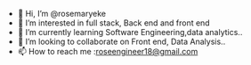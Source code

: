 - 👋 Hi, I’m @rosemaryeke
- 👀 I’m interested in full stack, Back end and front end 
- 🌱 I’m currently learning Software Engineering,data analytics..
- 💞️ I’m looking to collaborate on Front end, Data Analysis..
- 📫 How to reach me :roseengineer18@gmail.com

<!---
rosemaryeke/rosemaryeke is a ✨ special ✨ repository because its `README.md` (this file) appears on your GitHub profile.
You can click the Preview link to take a look at your changes.
--->

